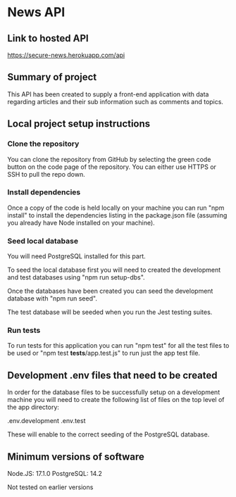 # News API

## Link to hosted API

https://secure-news.herokuapp.com/api

## Summary of project

This API has been created to supply a front-end application with data regarding articles and their sub information such as comments and topics.

## Local project setup instructions

### Clone the repository

You can clone the repository from GitHub by selecting the green code button on the code page of the repository. You can either use HTTPS or SSH to pull the repo down.  
### Install dependencies

Once a copy of the code is held locally on your machine you can run "npm install" to install the dependencies listing in the package.json file (assuming you already have Node installed on your machine).
### Seed local database

You will need PostgreSQL installed for this part.

To seed the local database first you will need to created the development and test databases using "npm run setup-dbs".

Once the databases have been created you can seed the development database with "npm run seed".

The test database will be seeded when you run the Jest testing suites.
### Run tests

To run tests for this application you can run "npm test" for all the test files to be used or "npm test __tests__/app.test.js" to run just the app test file.
## Development .env files that need to be created

In order for the database files to be successfully setup on a development machine you will need to create the following list of files on the top level of the app directory:

.env.development
.env.test

These will enable to the correct seeding of the PostgreSQL database.

## Minimum versions of software

Node.JS: 17.1.0
PostgreSQL: 14.2

Not tested on earlier versions